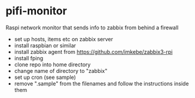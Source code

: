 # pifi-monitor
Raspi network monitor that sends info to zabbix from behind a firewall

- set up hosts, items etc on zabbix server 
- install raspbian or similar
- install zabbix agent from https://github.com/imkebe/zabbix3-rpi
- install fping
- clone repo into home directory
- change name of directory to "zabbix"
- set up cron (see sample)
- remove ".sample" from the filenames and follow the instructions inside them
